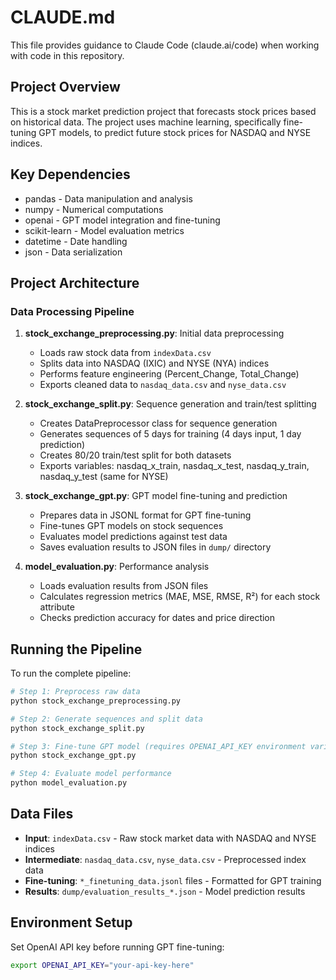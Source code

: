 # CLAUDE.md

This file provides guidance to Claude Code (claude.ai/code) when working with code in this repository.

## Project Overview

This is a stock market prediction project that forecasts stock prices based on historical data. The project uses machine learning, specifically fine-tuning GPT models, to predict future stock prices for NASDAQ and NYSE indices.

## Key Dependencies

- pandas - Data manipulation and analysis
- numpy - Numerical computations
- openai - GPT model integration and fine-tuning
- scikit-learn - Model evaluation metrics
- datetime - Date handling
- json - Data serialization

## Project Architecture

### Data Processing Pipeline

1. **stock_exchange_preprocessing.py**: Initial data preprocessing
   - Loads raw stock data from `indexData.csv`
   - Splits data into NASDAQ (IXIC) and NYSE (NYA) indices
   - Performs feature engineering (Percent_Change, Total_Change)
   - Exports cleaned data to `nasdaq_data.csv` and `nyse_data.csv`

2. **stock_exchange_split.py**: Sequence generation and train/test splitting
   - Creates DataPreprocessor class for sequence generation
   - Generates sequences of 5 days for training (4 days input, 1 day prediction)
   - Creates 80/20 train/test split for both datasets
   - Exports variables: nasdaq_x_train, nasdaq_x_test, nasdaq_y_train, nasdaq_y_test (same for NYSE)

3. **stock_exchange_gpt.py**: GPT model fine-tuning and prediction
   - Prepares data in JSONL format for GPT fine-tuning
   - Fine-tunes GPT models on stock sequences
   - Evaluates model predictions against test data
   - Saves evaluation results to JSON files in `dump/` directory

4. **model_evaluation.py**: Performance analysis
   - Loads evaluation results from JSON files
   - Calculates regression metrics (MAE, MSE, RMSE, R²) for each stock attribute
   - Checks prediction accuracy for dates and price direction

## Running the Pipeline

To run the complete pipeline:

```bash
# Step 1: Preprocess raw data
python stock_exchange_preprocessing.py

# Step 2: Generate sequences and split data
python stock_exchange_split.py

# Step 3: Fine-tune GPT model (requires OPENAI_API_KEY environment variable)
python stock_exchange_gpt.py

# Step 4: Evaluate model performance
python model_evaluation.py
```

## Data Files

- **Input**: `indexData.csv` - Raw stock market data with NASDAQ and NYSE indices
- **Intermediate**: `nasdaq_data.csv`, `nyse_data.csv` - Preprocessed index data
- **Fine-tuning**: `*_finetuning_data.jsonl` files - Formatted for GPT training
- **Results**: `dump/evaluation_results_*.json` - Model prediction results

## Environment Setup

Set OpenAI API key before running GPT fine-tuning:
```bash
export OPENAI_API_KEY="your-api-key-here"
```